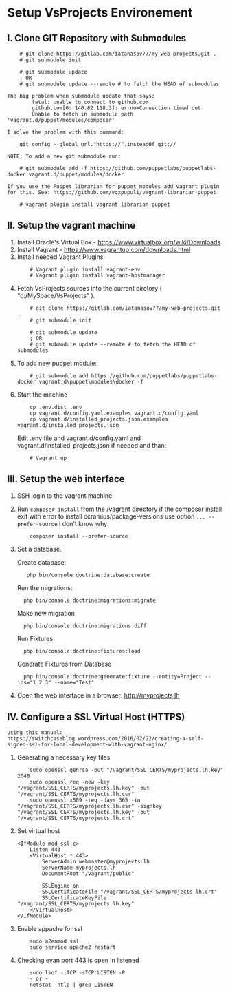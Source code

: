 # Setup VsProjects Environement

## I. Clone GIT Repository with Submodules
```
    # git clone https://gitlab.com/iatanasov77/my-web-projects.git .
    # git submodule init
    
    # git submodule update
    ; OR
    # git submodule update --remote # to fetch the HEAD of submodules
```
    The big problem when submodule update that says: 
            fatal: unable to connect to github.com:
            github.com[0: 140.82.118.3]: errno=Connection timed out
            Unable to fetch in submodule path 'vagrant.d/puppet/modules/composer'
            
    I solve the problem with this command:
```
    git config --global url."https://".insteadOf git://
```

    NOTE: To add a new git submodule run:
```
    # git submodule add -f https://github.com/puppetlabs/puppetlabs-docker vagrant.d/puppet/modules/docker
```
    If you use the Puppet librarian for puppet modules add vagrant plugin for this. See: https://github.com/voxpupuli/vagrant-librarian-puppet
```
    # vagrant plugin install vagrant-librarian-puppet
```

## II. Setup the vagrant machine

1. Install Oracle's Virtual Box - https://www.virtualbox.org/wiki/Downloads
2. Install Vagrant - https://www.vagrantup.com/downloads.html
3. Install needed Vagrant Plugins:
	```
		# Vagrant plugin install vagrant-env
		# Vagrant plugin install vagrant-hostmanager
	```
4. Fetch VsProjects sources into the current dirctory ( "c:/MySpace/VsProjects" ).
    ```
        # git clone https://gitlab.com/iatanasov77/my-web-projects.git .
        # git submodule init
        
        # git submodule update
        ; OR
        # git submodule update --remote # to fetch the HEAD of submodules
    ```
5. To add new puppet module:
	```
		# git submodule add https://github.com/puppetlabs/puppetlabs-docker vagrant.d\puppet\modules\docker -f
	```
6. Start the machine
    ```
        cp .env.dist .env
        cp vagrant.d/config.yaml.examples vagrant.d/config.yaml
        cp vagrant.d/installed_projects.json.examples vagrant.d/installed_projects.json
    ```
    Edit .env file and vagrant.d/config.yaml and vagrant.d/installed_projects.json if needed and than:
    ```
        # Vagrant up
    ```

## III. Setup the web interface

1. SSH login to the vagrant machine
2. Run `composer install` from the /vagrant directory
    if the composer install exit with error to install ocramius/package-versions use option `... --prefer-source` i don't know why:
    ```
        composer install --prefer-source
    ```
3. Set a database.
    
    Create database:
    ```
       php bin/console doctrine:database:create
     ```
     
     Run the migrations:
     ``` 
       php bin/console doctrine:migrations:migrate
     ```
     
     Make new migration
     ```
       php bin/console doctrine:migrations:diff
     ```
     
     Run Fixtures
     ```
       php bin/console doctrine:fixtures:load
     ```
     Generate Fixtures from Database
     ```
       php bin/console doctrine:generate:fixture --entity=Project --ids="1 2 3" --name="Test"
     ```
4. Open the web interface in a browser: http://myprojects.lh

## IV. Configure a SSL Virtual Host (HTTPS)

    Using this manual: https://switchcaseblog.wordpress.com/2016/02/22/creating-a-self-signed-ssl-for-local-development-with-vagrant-nginx/
    
1. Generating a necessary key files
    ```
        sudo openssl genrsa -out "/vagrant/SSL_CERTS/myprojects.lh.key" 2048
        sudo openssl req -new -key "/vagrant/SSL_CERTS/myprojects.lh.key" -out "/vagrant/SSL_CERTS/myprojects.lh.csr"
        sudo openssl x509 -req -days 365 -in "/vagrant/SSL_CERTS/myprojects.lh.csr" -signkey "/vagrant/SSL_CERTS/myprojects.lh.key" -out "/vagrant/SSL_CERTS/myprojects.lh.crt"
    ```
2. Set virtual host
    ```
    <IfModule mod_ssl.c>
        Listen 443
        <VirtualHost *:443>
            ServerAdmin webmaster@myprojects.lh
            ServerName myprojects.lh
            DocumentRoot "/vagrant/public"
        
            SSLEngine on
            SSLCertificateFile "/vagrant/SSL_CERTS/myprojects.lh.crt"
            SSLCertificateKeyFile "/vagrant/SSL_CERTS/myprojects.lh.key"
        </VirtualHost>
    </IfModule>
    ```

3. Enable appache for ssl
    ```
        sudo a2enmod ssl
        sudo service apache2 restart
    ```
     
4. Checking evan port 443 is open in listened
    ```
        sudo lsof -iTCP -sTCP:LISTEN -P
        - or -
        netstat -ntlp | grep LISTEN
    ```